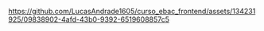 

https://github.com/LucasAndrade1605/curso_ebac_frontend/assets/134231925/09838902-4afd-43b0-9392-6519608857c5

